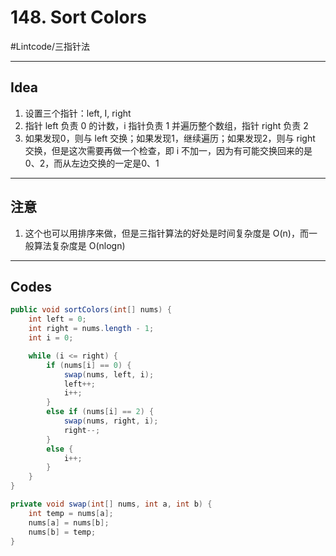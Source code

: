 # 148. Sort Colors
#Lintcode/三指针法
- - - -
## Idea
1. 设置三个指针：left, I, right
2. 指针 left 负责 0 的计数，i 指针负责 1 并遍历整个数组，指针 right 负责 2
3. 如果发现0，则与 left 交换；如果发现1，继续遍历；如果发现2，则与 right 交换，但是这次需要再做一个检查，即 i 不加一，因为有可能交换回来的是 0、2，而从左边交换的一定是0、1
- - - -
## 注意
1. 这个也可以用排序来做，但是三指针算法的好处是时间复杂度是 O(n)，而一般算法复杂度是 O(nlogn)
- - - -
## Codes
```java
public void sortColors(int[] nums) {
    int left = 0;
    int right = nums.length - 1;
    int i = 0;

    while (i <= right) {
        if (nums[i] == 0) {
            swap(nums, left, i);
            left++;
            i++;
        }
        else if (nums[i] == 2) {
            swap(nums, right, i);
            right--;
        }
        else {
            i++;
        }
    }
}

private void swap(int[] nums, int a, int b) {
    int temp = nums[a];
    nums[a] = nums[b];
    nums[b] = temp;
}
```